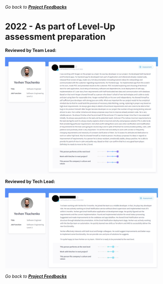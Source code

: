 *Go back to [**Project Feedbacks**](../../README.md#project-feedbacks)*

# 2022 - As part of Level-Up assessment preparation

**Reviewed by Team Lead:**

![picture](../pictures/feedbacks/2022-Jul-EPAM-Level-Up-Feedback-from-TeamLead.PNG)

**Reviewed by Tech Lead:**

![picture](../pictures/feedbacks/2022-Jun-EPAM-Level-Up-Feedback-from-TechLead.PNG)

*Go back to [**Project Feedbacks**](../../README.md#project-feedbacks)*
